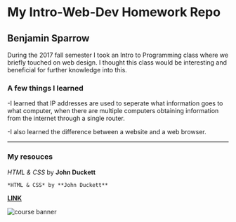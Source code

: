 # My Intro-Web-Dev Homework Repo
## Benjamin Sparrow
During the 2017 fall semester I took an Intro to Programming class where we briefly touched on web design. I thought this class would be interesting and beneficial for further knowledge into this.

### A few things I learned
-I learned that IP addresses are used to seperate what information goes to what computer, when there are multiple computers obtaining information from the internet through a single router.

-I also learned the difference between a website and a web browser.

***
### My resouces

 *HTML & CSS* by **John Duckett**

 ```*HTML & CSS* by **John Duckett**```

 [**LINK**]( https://media-ed-online.github.io/intro-web-dev/)

 ![course banner](http://bit.ly/2DIVG46)
